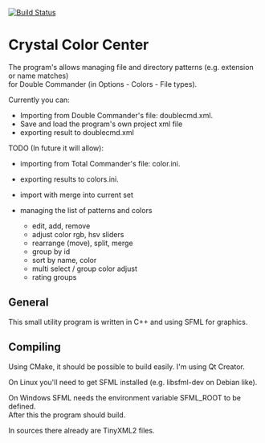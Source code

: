 [![Build Status](https://travis-ci.org/cryham/ccc.svg?branch=master)](https://travis-ci.org/cryham/ccc)

# Crystal Color Center
The program's allows managing file and directory patterns (e.g. extension or name matches)  
for Double Commander (in Options - Colors - File types).

Currently you can:
- Importing from Double Commander's file: doublecmd.xml.
- Save and load the program's own project xml file
- exporting result to doublecmd.xml

TODO (In future it will allow):
- importing from Total Commander's file: color.ini.
- exporting results to colors.ini.
- import with merge into current set

- managing the list of patterns and colors
  * edit, add, remove
  * adjust color rgb, hsv sliders
  * rearrange (move), split, merge
  * group by id
  * sort by name, color
  * multi select / group color adjust
  * rating groups

## General
This small utility program is written in C++ and using SFML for graphics.

## Compiling
Using CMake, it should be possible to build easily. I'm using Qt Creator.  

On Linux you'll need to get SFML installed (e.g. libsfml-dev on Debian like).

On Windows SFML needs the environment variable SFML_ROOT to be defined.  
After this the program should build.  

In sources there already are TinyXML2 files.  
